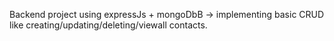 Backend project using expressJs + mongoDbB -> implementing basic CRUD like creating/updating/deleting/viewall contacts.

